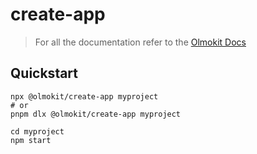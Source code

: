 # create-app

> For all the documentation refer to the [Olmokit Docs](https://olmokit.gitlab.io/olmokit/)

## Quickstart

```console
npx @olmokit/create-app myproject
# or
pnpm dlx @olmokit/create-app myproject

cd myproject
npm start
```
